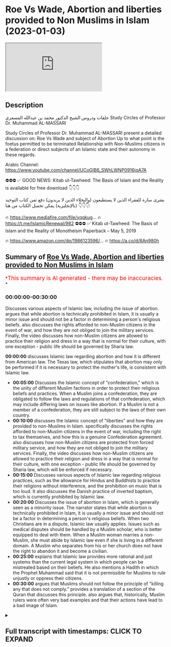# Roe Vs Wade, Abortion and liberties provided to Non Muslims in Islam (2023-01-03)

<iframe loading='lazy' allow='autoplay' src='https://www.youtube.com/embed/ExrE8ICNhSE'></iframe>

## Description

حلقات ودروس الشيخ الدكتور محمد بن عبدالله المسعري
Study Circles of Professor Dr. Muhammad AL-MASSARI

Study Circles of Professor Dr. Muhammad AL-MASSARI present a detailed discussion on:
Roe Vs Wade and subject of Abortion
Up to what point is the foetus permitted to be terminated
Relationship with Non-Muslims citizens in a federation or direct subjects of an Islamic state and their autonomy in these regards.

Arabic Channel:
<https://www.youtube.com/channel/UCoGIB6_SWhLWNP0916iqA7A>

⛔️⛔️⛔️
✅ GOOD NEWS: Kitab ut-Tawheed: The Basis of Islam and the Reality is available for free download  👇👇👇

بشرى سارة للفقراء الذين لا يستطيعون (والبخلاء الذين لا يريدون) دفع ثمن كتاب التوحيد (بالإنجليزية)
يمكن تحمبل الكتاب من هنا 👇👇👇:

🔥 <https://www.mediafire.com/file/yqqkug>...
🔥 <https://t.me/IslamicRenewal/982>
⛔️⛔️⛔️
✅ Kitab ut-Tawheed: The Basis of Islam and the Reality of Monotheism Paperback – May 5, 2019

🔥 <https://www.amazon.com/dp/1986123596/>...
🔥 <https://a.co/d/8An980h>

## Summary of [Roe Vs Wade, Abortion and liberties provided to Non Muslims in Islam](https://www.youtube.com/watch?v=ExrE8ICNhSE)

*<span style="color:red; font-size:125%">This summary is AI generated - there may be inaccuracies</span>. *

### <a onclick="modifyYTiframeseektime('0')">00:00:00-00:30:00</a>

Discusses various aspects of Islamic law, including the issue of abortion.  argues that while abortion is technically prohibited in Islam, it is usually a minor issue and should not be a factor in determining a person's religious beliefs.  also discusses the rights afforded to non-Muslim citizens in the event of war, and how they are not obliged to join the military services. Finally, the video discusses how non-Muslim citizens are allowed to practice their religion and dress in a way that is normal for their culture, with one exception - public life should be governed by Sharia law.

**<a onclick="modifyYTiframeseektime('0')">00:00:00</a>** discusses Islamic law regarding abortion and how it is different from American law. The Texas law, which stipulates that abortion may only be performed if it is necessary to protect the mother's life, is consistent with Islamic law.

* **<a onclick="modifyYTiframeseektime('300')">00:05:00</a>** Discusses the Islamic concept of "confederation," which is the unity of different Muslim factions in order to protect their religious beliefs and practices. When a Muslim joins a confederation, they are obligated to follow the laws and regulations of that confederation, which may include differing laws on issues like abortion. If a Muslim is not a member of a confederation, they are still subject to the laws of their own country.
* **<a onclick="modifyYTiframeseektime('600')">00:10:00</a>** discusses the Islamic concept of "liberties" and how they are provided to non-Muslims in Islam.  specifically discusses the rights afforded to non-Muslim citizens in the event of war, including the right to tax themselves, and how this is a genuine Confederation agreement.  also discusses how non-Muslim citizens are protected from forced military service, and how they are not obliged to join the military services. Finally, the video discusses how non-Muslim citizens are allowed to practice their religion and dress in a way that is normal for their culture, with one exception - public life should be governed by Sharia law, which will be enforced if necessary.
* **<a onclick="modifyYTiframeseektime('900')">00:15:00</a>** Discusses various aspects of Islamic law regarding religious practices, such as the allowance for Hindus and Buddhists to practice their religions without interference, and the prohibition on music that is too loud. It also discusses the Danish practice of inverted baptism, which is currently prohibited by Islamic law.
* **<a onclick="modifyYTiframeseektime('1200')">00:20:00</a>** Discusses the issue of abortion in Islam, which is generally seen as a minority issue. The narrator states that while abortion is technically prohibited in Islam, it is usually a minor issue and should not be a factor in determining a person's religious beliefs. When two Christians are in a dispute, Islamic law usually applies. Issues such as medical disputes should be handled by a Muslim scholar, who is better equipped to deal with them. When a Muslim woman marries a non-Muslim, she must abide by Islamic law even if she is living in a different domain. A Muslim who separates from his or her church does not have the right to abandon it and become a civilian.
* **<a onclick="modifyYTiframeseektime('1500')">00:25:00</a>** explains that Islamic law provides more rational and just systems than the current legal system in which people can be mistreated based on their beliefs. He also mentions a Hadith in which the Prophet Muhammad said that it is not permissible for Muslims to rule unjustly or oppress their citizens.
* **<a onclick="modifyYTiframeseektime('1800')">00:30:00</a>** argues that Muslims should not follow the principle of "killing any that does not comply."  provides a translation of a section of the Quran that discusses this principle.  also argues that, historically, Muslim rulers were often very bad examples and that their actions have lead to a bad image of Islam.

<details><summary><h2>Full transcript with timestamps: CLICK TO EXPAND</h2></summary>

<a onclick="modifyYTiframeseektime('0')">0:00:00</a> Music  
<a onclick="modifyYTiframeseektime('2')">0:00:02</a> foreign  
<a onclick="modifyYTiframeseektime('6')">0:00:06</a> Music  
<a onclick="modifyYTiframeseektime('24')">0:00:24</a> thing around abortion and in America  
<a onclick="modifyYTiframeseektime('27')">0:00:27</a> some states have kind of like where  
<a onclick="modifyYTiframeseektime('29')">0:00:29</a> where some states have bad abortion they  
<a onclick="modifyYTiframeseektime('31')">0:00:31</a> allow people to travel to other states  
<a onclick="modifyYTiframeseektime('33')">0:00:33</a> to get the abortion they've blocked that  
<a onclick="modifyYTiframeseektime('35')">0:00:35</a> now and then that's triggered some kind  
<a onclick="modifyYTiframeseektime('37')">0:00:37</a> of discussion so it's one person I can't  
<a onclick="modifyYTiframeseektime('39')">0:00:39</a> remember the name what some female  
<a onclick="modifyYTiframeseektime('40')">0:00:40</a> scholar was made a tweet about it and  
<a onclick="modifyYTiframeseektime('43')">0:00:43</a> then one of these jobs started  
<a onclick="modifyYTiframeseektime('44')">0:00:44</a> commenting you know like  
<a onclick="modifyYTiframeseektime('46')">0:00:46</a> it's basically yeah  
<a onclick="modifyYTiframeseektime('49')">0:00:49</a> well you know they have no guidance so  
<a onclick="modifyYTiframeseektime('52')">0:00:52</a> they they will go back and forth without  
<a onclick="modifyYTiframeseektime('54')">0:00:54</a> any any clear guidance but we have the  
<a onclick="modifyYTiframeseektime('56')">0:00:56</a> clear guidance is that obviously  
<a onclick="modifyYTiframeseektime('59')">0:00:59</a> about the flowing the spirit and 40 41  
<a onclick="modifyYTiframeseektime('63')">0:01:03</a> 42 regarding also values of 40 40 40 is  
<a onclick="modifyYTiframeseektime('66')">0:01:06</a> as faulty it's not correct Hadith but  
<a onclick="modifyYTiframeseektime('70')">0:01:10</a> through the tools is more selected the  
<a onclick="modifyYTiframeseektime('71')">0:01:11</a> narrator did not memorize properly so  
<a onclick="modifyYTiframeseektime('73')">0:01:13</a> it's 40 41 42 six weeks exactly like  
<a onclick="modifyYTiframeseektime('76')">0:01:16</a> what Texas has and this fits well with  
<a onclick="modifyYTiframeseektime('79')">0:01:19</a> the with the Texas analysis based on the  
<a onclick="modifyYTiframeseektime('83')">0:01:23</a> beginning of the heartbeat  
<a onclick="modifyYTiframeseektime('84')">0:01:24</a> and this example it is a protected life  
<a onclick="modifyYTiframeseektime('87')">0:01:27</a> and that cannot be aborted except in the  
<a onclick="modifyYTiframeseektime('89')">0:01:29</a> case of necessity  
<a onclick="modifyYTiframeseektime('91')">0:01:31</a> so that's it  
<a onclick="modifyYTiframeseektime('92')">0:01:32</a> so the Texas law seems to be very  
<a onclick="modifyYTiframeseektime('95')">0:01:35</a> consistent  
<a onclick="modifyYTiframeseektime('97')">0:01:37</a> and but the the guys there go by by  
<a onclick="modifyYTiframeseektime('100')">0:01:40</a> medical  
<a onclick="modifyYTiframeseektime('101')">0:01:41</a> issues philosophical issues which are  
<a onclick="modifyYTiframeseektime('104')">0:01:44</a> not Qatari we go alhamdulillah by the  
<a onclick="modifyYTiframeseektime('106')">0:01:46</a> Hadith which is  
<a onclick="modifyYTiframeseektime('108')">0:01:48</a> yeah that's it so somebody was to object  
<a onclick="modifyYTiframeseektime('111')">0:01:51</a> to for example in this law itself which  
<a onclick="modifyYTiframeseektime('114')">0:01:54</a> so if the Texas law stipulates six wings  
<a onclick="modifyYTiframeseektime('117')">0:01:57</a> yeah and then somebody says no it's just  
<a onclick="modifyYTiframeseektime('119')">0:01:59</a> blank it's a woman's choice at whatever  
<a onclick="modifyYTiframeseektime('121')">0:02:01</a> Point she decides to terminate that's  
<a onclick="modifyYTiframeseektime('122')">0:02:02</a> obviously if someone endorses other than  
<a onclick="modifyYTiframeseektime('124')">0:02:04</a> our Viewpoint then that's obviously very  
<a onclick="modifyYTiframeseektime('127')">0:02:07</a> very dangerous yeah so that's just it's  
<a onclick="modifyYTiframeseektime('130')">0:02:10</a> very clear that it's that's uh they are  
<a onclick="modifyYTiframeseektime('132')">0:02:12</a> not aware of what Hadith and about the  
<a onclick="modifyYTiframeseektime('134')">0:02:14</a> they should block the spirit that's not  
<a onclick="modifyYTiframeseektime('136')">0:02:16</a> by the conception the conception is just  
<a onclick="modifyYTiframeseektime('138')">0:02:18</a> as as it hasn't said is a part of them  
<a onclick="modifyYTiframeseektime('141')">0:02:21</a> and also the humble and most Scholars  
<a onclick="modifyYTiframeseektime('142')">0:02:22</a> it's about a woman's body it's like a  
<a onclick="modifyYTiframeseektime('145')">0:02:25</a> dumbbell she can't get rid of it until  
<a onclick="modifyYTiframeseektime('146')">0:02:26</a> 42. days that's six weeks  
<a onclick="modifyYTiframeseektime('150')">0:02:30</a> so that's correct after that it's a new  
<a onclick="modifyYTiframeseektime('152')">0:02:32</a> life there's there is no issue uh no  
<a onclick="modifyYTiframeseektime('157')">0:02:37</a> issue about that only to save the mother  
<a onclick="modifyYTiframeseektime('159')">0:02:39</a> it's permissible because in other life  
<a onclick="modifyYTiframeseektime('160')">0:02:40</a> is not say the primary one cannot you  
<a onclick="modifyYTiframeseektime('162')">0:02:42</a> cannot you cannot keep the branch and  
<a onclick="modifyYTiframeseektime('164')">0:02:44</a> cut the stem that's not possible so if  
<a onclick="modifyYTiframeseektime('167')">0:02:47</a> that woman's life is in nature that it  
<a onclick="modifyYTiframeseektime('168')">0:02:48</a> can be done and the other the usual  
<a onclick="modifyYTiframeseektime('171')">0:02:51</a> argument that the case of Raven so in  
<a onclick="modifyYTiframeseektime('172')">0:02:52</a> case where it was very clear in case of  
<a onclick="modifyYTiframeseektime('174')">0:02:54</a> any rail then uh within the sixth week  
<a onclick="modifyYTiframeseektime('177')">0:02:57</a> there's no excuse uh other cases  
<a onclick="modifyYTiframeseektime('181')">0:03:01</a> obviously there's no there's no excuse  
<a onclick="modifyYTiframeseektime('184')">0:03:04</a> whatsoever in other cases you would say  
<a onclick="modifyYTiframeseektime('186')">0:03:06</a> that Etc so so the usual arguments are  
<a onclick="modifyYTiframeseektime('189')">0:03:09</a> what are the case over there  
<a onclick="modifyYTiframeseektime('191')">0:03:11</a> the woman does not know the case of  
<a onclick="modifyYTiframeseektime('194')">0:03:14</a> there we have to have checked quickly  
<a onclick="modifyYTiframeseektime('195')">0:03:15</a> that's something that has happened or  
<a onclick="modifyYTiframeseektime('197')">0:03:17</a> didn't happen that's that's very clear  
<a onclick="modifyYTiframeseektime('200')">0:03:20</a> so that's most of the arguments are 40  
<a onclick="modifyYTiframeseektime('202')">0:03:22</a> is just going about our second but for  
<a onclick="modifyYTiframeseektime('205')">0:03:25</a> them it's a the problem for them is they  
<a onclick="modifyYTiframeseektime('207')">0:03:27</a> start fundamentally by by really by by  
<a onclick="modifyYTiframeseektime('210')">0:03:30</a> regarding extramarital relations are  
<a onclick="modifyYTiframeseektime('212')">0:03:32</a> permissible so that that they're stuck  
<a onclick="modifyYTiframeseektime('214')">0:03:34</a> already by stage one stage two will  
<a onclick="modifyYTiframeseektime('217')">0:03:37</a> never work out for them  
<a onclick="modifyYTiframeseektime('218')">0:03:38</a> that's the point  
<a onclick="modifyYTiframeseektime('221')">0:03:41</a> Ah that's all that's  
<a onclick="modifyYTiframeseektime('224')">0:03:44</a> ultimately it's always a discussion  
<a onclick="modifyYTiframeseektime('226')">0:03:46</a> between the conservatives and  
<a onclick="modifyYTiframeseektime('227')">0:03:47</a> secularists so they're not as a state  
<a onclick="modifyYTiframeseektime('229')">0:03:49</a> they don't they don't even play around  
<a onclick="modifyYTiframeseektime('230')">0:03:50</a> there it's almost had an up there or  
<a onclick="modifyYTiframeseektime('232')">0:03:52</a> their identity you're always getting  
<a onclick="modifyYTiframeseektime('233')">0:03:53</a> problem with secularism exactly exactly  
<a onclick="modifyYTiframeseektime('235')">0:03:55</a> that's it so and secular framework it's  
<a onclick="modifyYTiframeseektime('238')">0:03:58</a> it's but the texting obviously I think  
<a onclick="modifyYTiframeseektime('241')">0:04:01</a> they want also by some uh reasonable  
<a onclick="modifyYTiframeseektime('243')">0:04:03</a> medical evaluation and things like that  
<a onclick="modifyYTiframeseektime('246')">0:04:06</a> and they took the the heartbeat start in  
<a onclick="modifyYTiframeseektime('248')">0:04:08</a> the sixth after six weeks so then it is  
<a onclick="modifyYTiframeseektime('251')">0:04:11</a> a it is an entity and a person and so on  
<a onclick="modifyYTiframeseektime('254')">0:04:14</a> here's a question for you no you don't  
<a onclick="modifyYTiframeseektime('257')">0:04:17</a> know how Medina um was effectively a  
<a onclick="modifyYTiframeseektime('259')">0:04:19</a> confederation of States yeah in Islam  
<a onclick="modifyYTiframeseektime('262')">0:04:22</a> say we had a confederation agreement  
<a onclick="modifyYTiframeseektime('265')">0:04:25</a> with another state say America becomes  
<a onclick="modifyYTiframeseektime('267')">0:04:27</a> part of the Confederation and they  
<a onclick="modifyYTiframeseektime('269')">0:04:29</a> decided to say 20 weeks  
<a onclick="modifyYTiframeseektime('272')">0:04:32</a> tradition they have nothing to do with  
<a onclick="modifyYTiframeseektime('274')">0:04:34</a> Islamic law the memorial  
<a onclick="modifyYTiframeseektime('277')">0:04:37</a> the only thing there is that the  
<a onclick="modifyYTiframeseektime('279')">0:04:39</a> finances and the currency should be the  
<a onclick="modifyYTiframeseektime('281')">0:04:41</a> same because this is universal  
<a onclick="modifyYTiframeseektime('284')">0:04:44</a> should be permitted  
<a onclick="modifyYTiframeseektime('286')">0:04:46</a> so so it's an interest because I thought  
<a onclick="modifyYTiframeseektime('288')">0:04:48</a> you know in terms of like protection of  
<a onclick="modifyYTiframeseektime('289')">0:04:49</a> of what is considered to be a being  
<a onclick="modifyYTiframeseektime('291')">0:04:51</a> because you know obviously there's  
<a onclick="modifyYTiframeseektime('292')">0:04:52</a> certain things which have fallen under  
<a onclick="modifyYTiframeseektime('293')">0:04:53</a> the State's region states remix would  
<a onclick="modifyYTiframeseektime('295')">0:04:55</a> fall into you know as expression riba uh  
<a onclick="modifyYTiframeseektime('297')">0:04:57</a> joint economic Affairs in terms of you  
<a onclick="modifyYTiframeseektime('299')">0:04:59</a> know um as yeah if you need to do but  
<a onclick="modifyYTiframeseektime('302')">0:05:02</a> but all these issues related when Life  
<a onclick="modifyYTiframeseektime('304')">0:05:04</a> Starts and so on as you conducted  
<a onclick="modifyYTiframeseektime('306')">0:05:06</a> obviously to metaphysical issues and and  
<a onclick="modifyYTiframeseektime('308')">0:05:08</a> and and philosophical issues especially  
<a onclick="modifyYTiframeseektime('310')">0:05:10</a> for for babies in the womb and so on  
<a onclick="modifyYTiframeseektime('313')">0:05:13</a> that's that's not that we're not talking  
<a onclick="modifyYTiframeseektime('315')">0:05:15</a> about now murder of someone who has been  
<a onclick="modifyYTiframeseektime('317')">0:05:17</a> born and then obviously it's a murder  
<a onclick="modifyYTiframeseektime('318')">0:05:18</a> and then but also  
<a onclick="modifyYTiframeseektime('321')">0:05:21</a> a member of Confederation there if their  
<a onclick="modifyYTiframeseektime('324')">0:05:24</a> religion or their law does not allow  
<a onclick="modifyYTiframeseektime('326')">0:05:26</a> death penalty then they apply that in  
<a onclick="modifyYTiframeseektime('328')">0:05:28</a> their domain  
<a onclick="modifyYTiframeseektime('339')">0:05:39</a> uh usually was excluded because usually  
<a onclick="modifyYTiframeseektime('343')">0:05:43</a> relates to the currency and to Gold and  
<a onclick="modifyYTiframeseektime('345')">0:05:45</a> Silver and other entities and this would  
<a onclick="modifyYTiframeseektime('347')">0:05:47</a> cannot be restricted to the  
<a onclick="modifyYTiframeseektime('349')">0:05:49</a> Confederation even internationally with  
<a onclick="modifyYTiframeseektime('351')">0:05:51</a> other entities you are not allowed to  
<a onclick="modifyYTiframeseektime('353')">0:05:53</a> deal with user anyway  
<a onclick="modifyYTiframeseektime('354')">0:05:54</a> but because they are not under your  
<a onclick="modifyYTiframeseektime('356')">0:05:56</a> power we cannot educate anything or do  
<a onclick="modifyYTiframeseektime('358')">0:05:58</a> anything but if someone is a member of  
<a onclick="modifyYTiframeseektime('359')">0:05:59</a> Confederation he has to comply with that  
<a onclick="modifyYTiframeseektime('361')">0:06:01</a> also the other compliance that you  
<a onclick="modifyYTiframeseektime('363')">0:06:03</a> cannot have any other they cannot be a  
<a onclick="modifyYTiframeseektime('366')">0:06:06</a> member of NATO or alliance with a  
<a onclick="modifyYTiframeseektime('368')">0:06:08</a> non-islamic entity industry that's  
<a onclick="modifyYTiframeseektime('369')">0:06:09</a> excluded by by definition of  
<a onclick="modifyYTiframeseektime('371')">0:06:11</a> confederation so that's only what is  
<a onclick="modifyYTiframeseektime('373')">0:06:13</a> dictated by necessity or the definition  
<a onclick="modifyYTiframeseektime('375')">0:06:15</a> of Confederation otherwise the religion  
<a onclick="modifyYTiframeseektime('377')">0:06:17</a> there is that everything is completely  
<a onclick="modifyYTiframeseektime('379')">0:06:19</a> independent say there were no muslim  
<a onclick="modifyYTiframeseektime('381')">0:06:21</a> cities of the Islamic State as well with  
<a onclick="modifyYTiframeseektime('383')">0:06:23</a> the protection of their religion also  
<a onclick="modifyYTiframeseektime('385')">0:06:25</a> extend to this this area  
<a onclick="modifyYTiframeseektime('387')">0:06:27</a> uh it's me it's me it's me it has to be  
<a onclick="modifyYTiframeseektime('390')">0:06:30</a> analyzed if if it can be if there can be  
<a onclick="modifyYTiframeseektime('393')">0:06:33</a> if it can be individualized but if not  
<a onclick="modifyYTiframeseektime('394')">0:06:34</a> it realized that we extend to them as a  
<a onclick="modifyYTiframeseektime('397')">0:06:37</a> community if they have their own  
<a onclick="modifyYTiframeseektime('398')">0:06:38</a> separate community and and legislation  
<a onclick="modifyYTiframeseektime('400')">0:06:40</a> and things like that even if they are  
<a onclick="modifyYTiframeseektime('402')">0:06:42</a> scattered inside islamics that maybe  
<a onclick="modifyYTiframeseektime('403')">0:06:43</a> belong to our community  
<a onclick="modifyYTiframeseektime('404')">0:06:44</a> and so on obviously it can be  
<a onclick="modifyYTiframeseektime('406')">0:06:46</a> individualized so they can have their  
<a onclick="modifyYTiframeseektime('408')">0:06:48</a> own marital law and and  
<a onclick="modifyYTiframeseektime('411')">0:06:51</a> their dispute will be settled by  
<a onclick="modifyYTiframeseektime('413')">0:06:53</a> themselves for example or in time of  
<a onclick="modifyYTiframeseektime('416')">0:06:56</a> Adam one Muslim young man fornicated  
<a onclick="modifyYTiframeseektime('419')">0:06:59</a> with a Christian girl  
<a onclick="modifyYTiframeseektime('421')">0:07:01</a> so they were they were following things  
<a onclick="modifyYTiframeseektime('423')">0:07:03</a> right there so they usually I think that  
<a onclick="modifyYTiframeseektime('424')">0:07:04</a> I would ever thought about him to be  
<a onclick="modifyYTiframeseektime('426')">0:07:06</a> flow with 100 and send and said give  
<a onclick="modifyYTiframeseektime('429')">0:07:09</a> that they give the girl to her people to  
<a onclick="modifyYTiframeseektime('430')">0:07:10</a> do whatever they want with her it's not  
<a onclick="modifyYTiframeseektime('433')">0:07:13</a> a lot of Affairs  
<a onclick="modifyYTiframeseektime('435')">0:07:15</a> she's not she is not and I think this  
<a onclick="modifyYTiframeseektime('438')">0:07:18</a> decision is correct  
<a onclick="modifyYTiframeseektime('442')">0:07:22</a> because the the flogging is is only for  
<a onclick="modifyYTiframeseektime('445')">0:07:25</a> those who believe uh Zina is Haram and  
<a onclick="modifyYTiframeseektime('448')">0:07:28</a> for Muslims is because it's part of  
<a onclick="modifyYTiframeseektime('451')">0:07:31</a> their of the Islamic belief and  
<a onclick="modifyYTiframeseektime('453')">0:07:33</a> commitment it's connected to belief  
<a onclick="modifyYTiframeseektime('456')">0:07:36</a> I don't know it's interesting because  
<a onclick="modifyYTiframeseektime('457')">0:07:37</a> they're having this entire contention  
<a onclick="modifyYTiframeseektime('459')">0:07:39</a> because you've got one batch who are  
<a onclick="modifyYTiframeseektime('461')">0:07:41</a> secular and one battery on if anything  
<a onclick="modifyYTiframeseektime('462')">0:07:42</a> is long as a state would effectively  
<a onclick="modifyYTiframeseektime('465')">0:07:45</a> resolve this entire problem there  
<a onclick="modifyYTiframeseektime('467')">0:07:47</a> because if you if somebody adjudicates  
<a onclick="modifyYTiframeseektime('469')">0:07:49</a> that it's fine then the state will say  
<a onclick="modifyYTiframeseektime('471')">0:07:51</a> okay go for it yeah  
<a onclick="modifyYTiframeseektime('473')">0:07:53</a> they belong to another agent they cannot  
<a onclick="modifyYTiframeseektime('476')">0:07:56</a> be a Muslim because they don't have  
<a onclick="modifyYTiframeseektime('477')">0:07:57</a> they're not Muslim I mean so the state  
<a onclick="modifyYTiframeseektime('479')">0:07:59</a> is based on nationality if you are the  
<a onclick="modifyYTiframeseektime('481')">0:08:01</a> citizen of Texas finish then all things  
<a onclick="modifyYTiframeseektime('483')">0:08:03</a> can apply to you they will not exclude  
<a onclick="modifyYTiframeseektime('485')">0:08:05</a> you because you are a Muslim or a  
<a onclick="modifyYTiframeseektime('486')">0:08:06</a> Christian the system is different from  
<a onclick="modifyYTiframeseektime('488')">0:08:08</a> them it's different there is not a  
<a onclick="modifyYTiframeseektime('490')">0:08:10</a> communal system it's a it's a state  
<a onclick="modifyYTiframeseektime('492')">0:08:12</a> synthesis to express it in in a harsh  
<a onclick="modifyYTiframeseektime('496')">0:08:16</a> language the state is is God it's a  
<a onclick="modifyYTiframeseektime('499')">0:08:19</a> Divine being  
<a onclick="modifyYTiframeseektime('500')">0:08:20</a> the state is a Divinity has arrived from  
<a onclick="modifyYTiframeseektime('502')">0:08:22</a> an acting laws the Islamic is not like  
<a onclick="modifyYTiframeseektime('504')">0:08:24</a> that  
<a onclick="modifyYTiframeseektime('506')">0:08:26</a> says it's not credibility the state  
<a onclick="modifyYTiframeseektime('508')">0:08:28</a> adopts from the Revelation and the  
<a onclick="modifyYTiframeseektime('510')">0:08:30</a> Revelation says other people of the  
<a onclick="modifyYTiframeseektime('512')">0:08:32</a> religion there's no company anything  
<a onclick="modifyYTiframeseektime('513')">0:08:33</a> related to the religion  
<a onclick="modifyYTiframeseektime('515')">0:08:35</a> you can't interfere  
<a onclick="modifyYTiframeseektime('517')">0:08:37</a> but only a few things will accept exempt  
<a onclick="modifyYTiframeseektime('521')">0:08:41</a> by by by cliche injection like the  
<a onclick="modifyYTiframeseektime('523')">0:08:43</a> Treaty of najaran exclusion of usury but  
<a onclick="modifyYTiframeseektime('526')">0:08:46</a> that was not they were in the sacrify it  
<a onclick="modifyYTiframeseektime('528')">0:08:48</a> but when Nigerian joined later obviously  
<a onclick="modifyYTiframeseektime('531')">0:08:51</a> the Jews disappeared from Madina so  
<a onclick="modifyYTiframeseektime('532')">0:08:52</a> there was no Confederation but danger  
<a onclick="modifyYTiframeseektime('534')">0:08:54</a> and joined with a similar condition and  
<a onclick="modifyYTiframeseektime('536')">0:08:56</a> same stimulation like this with the  
<a onclick="modifyYTiframeseektime('538')">0:08:58</a> exception of the exclusion of usury  
<a onclick="modifyYTiframeseektime('541')">0:09:01</a> that's number one whole other things  
<a onclick="modifyYTiframeseektime('542')">0:09:02</a> like what does Confederation means there  
<a onclick="modifyYTiframeseektime('544')">0:09:04</a> are no alliance with the Enemy not not  
<a onclick="modifyYTiframeseektime('547')">0:09:07</a> going in a battle campaign with those  
<a onclick="modifyYTiframeseektime('549')">0:09:09</a> permission of the Central State of the  
<a onclick="modifyYTiframeseektime('552')">0:09:12</a> Prophet as a head of Center that's clear  
<a onclick="modifyYTiframeseektime('554')">0:09:14</a> that's the definition of Confederation  
<a onclick="modifyYTiframeseektime('555')">0:09:15</a> otherwise another congratulation that's  
<a onclick="modifyYTiframeseektime('557')">0:09:17</a> nothing  
<a onclick="modifyYTiframeseektime('559')">0:09:19</a> so so just the thing about najron an  
<a onclick="modifyYTiframeseektime('561')">0:09:21</a> exclusion of the river so they were  
<a onclick="modifyYTiframeseektime('563')">0:09:23</a> permitted to commit continue with River  
<a onclick="modifyYTiframeseektime('565')">0:09:25</a> within their own domain no no inside the  
<a onclick="modifyYTiframeseektime('567')">0:09:27</a> domain  
<a onclick="modifyYTiframeseektime('569')">0:09:29</a> Music  
<a onclick="modifyYTiframeseektime('614')">0:10:14</a> will fight for them in the case of War  
<a onclick="modifyYTiframeseektime('616')">0:10:16</a> that's the reason for these taxes  
<a onclick="modifyYTiframeseektime('619')">0:10:19</a> that's all and it was calculated foreign  
<a onclick="modifyYTiframeseektime('622')">0:10:22</a> for the whole nation as a total and not  
<a onclick="modifyYTiframeseektime('624')">0:10:24</a> for every single person  
<a onclick="modifyYTiframeseektime('626')">0:10:26</a> so it's genuine Confederation agreement  
<a onclick="modifyYTiframeseektime('629')">0:10:29</a> the same of the Jews but with this two  
<a onclick="modifyYTiframeseektime('632')">0:10:32</a> additional things that that the central  
<a onclick="modifyYTiframeseektime('634')">0:10:34</a> entity can live your money that was not  
<a onclick="modifyYTiframeseektime('636')">0:10:36</a> injunctioned yet in the third year of  
<a onclick="modifyYTiframeseektime('638')">0:10:38</a> Barbara and Medina and as a sahiba uh  
<a onclick="modifyYTiframeseektime('642')">0:10:42</a> and uh and the exclusion of usually  
<a onclick="modifyYTiframeseektime('646')">0:10:46</a> inside their domain as the thing said  
<a onclick="modifyYTiframeseektime('647')">0:10:47</a> there's crosses their religion  
<a onclick="modifyYTiframeseektime('649')">0:10:49</a> everything is protected  
<a onclick="modifyYTiframeseektime('652')">0:10:52</a> absolutely Liberties and that they are  
<a onclick="modifyYTiframeseektime('655')">0:10:55</a> also they are as clearly stated that  
<a onclick="modifyYTiframeseektime('657')">0:10:57</a> they cannot be forced to be militarized  
<a onclick="modifyYTiframeseektime('659')">0:10:59</a> they cannot be uh they cannot be ordered  
<a onclick="modifyYTiframeseektime('661')">0:11:01</a> to join their military they can't join  
<a onclick="modifyYTiframeseektime('663')">0:11:03</a> if they wish but they cannot be all that  
<a onclick="modifyYTiframeseektime('667')">0:11:07</a> because the Jersey are effectively  
<a onclick="modifyYTiframeseektime('668')">0:11:08</a> offsets that responsibility yeah  
<a onclick="modifyYTiframeseektime('672')">0:11:12</a> okay so they are not even obliged to  
<a onclick="modifyYTiframeseektime('674')">0:11:14</a> join the military services there's  
<a onclick="modifyYTiframeseektime('676')">0:11:16</a> normally there's a service for them  
<a onclick="modifyYTiframeseektime('677')">0:11:17</a> whatsoever they cannot be forced to that  
<a onclick="modifyYTiframeseektime('679')">0:11:19</a> if they want to join they will come and  
<a onclick="modifyYTiframeseektime('681')">0:11:21</a> also they are very acceptable conditions  
<a onclick="modifyYTiframeseektime('683')">0:11:23</a> and uh and the usual conditions apply  
<a onclick="modifyYTiframeseektime('687')">0:11:27</a> Etc that's something yes  
<a onclick="modifyYTiframeseektime('688')">0:11:28</a> so so that's this one  
<a onclick="modifyYTiframeseektime('690')">0:11:30</a> or anything else no issue there and  
<a onclick="modifyYTiframeseektime('693')">0:11:33</a> clearly the fact that that some some  
<a onclick="modifyYTiframeseektime('696')">0:11:36</a> people collected the collected even part  
<a onclick="modifyYTiframeseektime('698')">0:11:38</a> of the attacks of the ocean the that's  
<a onclick="modifyYTiframeseektime('701')">0:11:41</a> that's not  
<a onclick="modifyYTiframeseektime('704')">0:11:44</a> Energizer was a treaty similar to this  
<a onclick="modifyYTiframeseektime('706')">0:11:46</a> one we don't have details of the city  
<a onclick="modifyYTiframeseektime('708')">0:11:48</a> but clearly we can conclude from the  
<a onclick="modifyYTiframeseektime('709')">0:11:49</a> narration that at the time of honor and  
<a onclick="modifyYTiframeseektime('711')">0:11:51</a> also in the time of value I have  
<a onclick="modifyYTiframeseektime('713')">0:11:53</a> generation value I don't have the I had  
<a onclick="modifyYTiframeseektime('715')">0:11:55</a> I had once the national one but I  
<a onclick="modifyYTiframeseektime('717')">0:11:57</a> misplaced it but everybody I have I  
<a onclick="modifyYTiframeseektime('719')">0:11:59</a> can't publicize anymore with one who  
<a onclick="modifyYTiframeseektime('720')">0:12:00</a> wants this now uh that um uh someone  
<a onclick="modifyYTiframeseektime('725')">0:12:05</a> collected the the governor their their  
<a onclick="modifyYTiframeseektime('728')">0:12:08</a> own local government handed a portion of  
<a onclick="modifyYTiframeseektime('731')">0:12:11</a> the of the taxi levered on prostitutes  
<a onclick="modifyYTiframeseektime('734')">0:12:14</a> meaning they they have they have  
<a onclick="modifyYTiframeseektime('735')">0:12:15</a> brothers there the original products  
<a onclick="modifyYTiframeseektime('737')">0:12:17</a> with the taxation exactly like in  
<a onclick="modifyYTiframeseektime('739')">0:12:19</a> Holland or something like that now  
<a onclick="modifyYTiframeseektime('749')">0:12:29</a> or something like that  
<a onclick="modifyYTiframeseektime('751')">0:12:31</a> actually they were doing that and nobody  
<a onclick="modifyYTiframeseektime('753')">0:12:33</a> was objective it's part of the treaty  
<a onclick="modifyYTiframeseektime('756')">0:12:36</a> and the domain so that was not excluded  
<a onclick="modifyYTiframeseektime('758')">0:12:38</a> neither energy  
<a onclick="modifyYTiframeseektime('761')">0:12:41</a> if their religion and their system  
<a onclick="modifyYTiframeseektime('763')">0:12:43</a> allows that in their domain they can't  
<a onclick="modifyYTiframeseektime('765')">0:12:45</a> do it  
<a onclick="modifyYTiframeseektime('767')">0:12:47</a> they can have their own result if you  
<a onclick="modifyYTiframeseektime('769')">0:12:49</a> have Etc all usually how severe and  
<a onclick="modifyYTiframeseektime('772')">0:12:52</a> important user is  
<a onclick="modifyYTiframeseektime('774')">0:12:54</a> absolutely absolutely dominant almost  
<a onclick="modifyYTiframeseektime('778')">0:12:58</a> any other legislation related to the  
<a onclick="modifyYTiframeseektime('781')">0:13:01</a> public life in Islam almost  
<a onclick="modifyYTiframeseektime('784')">0:13:04</a> uh there's another one point to register  
<a onclick="modifyYTiframeseektime('786')">0:13:06</a> is that that complete nakedness is not  
<a onclick="modifyYTiframeseektime('790')">0:13:10</a> permitted in public life  
<a onclick="modifyYTiframeseektime('792')">0:13:12</a> that's based on the Aya and sort of and  
<a onclick="modifyYTiframeseektime('794')">0:13:14</a> the announcement that no no no no Arya  
<a onclick="modifyYTiframeseektime('799')">0:13:19</a> no naked person would be allowed to  
<a onclick="modifyYTiframeseektime('801')">0:13:21</a> circum believe the Kaaba when he said  
<a onclick="modifyYTiframeseektime('806')">0:13:26</a> although there was some political as  
<a onclick="modifyYTiframeseektime('808')">0:13:28</a> part of their team so this is excluded  
<a onclick="modifyYTiframeseektime('809')">0:13:29</a> from no kombucha religion okay okay but  
<a onclick="modifyYTiframeseektime('812')">0:13:32</a> in public life also complete if you are  
<a onclick="modifyYTiframeseektime('814')">0:13:34</a> a Muslim at the time obviously normal to  
<a onclick="modifyYTiframeseektime('817')">0:13:37</a> the government because it's in a public  
<a onclick="modifyYTiframeseektime('819')">0:13:39</a> life and you can and also the iron total  
<a onclick="modifyYTiframeseektime('821')">0:13:41</a> office at least to mankind  
<a onclick="modifyYTiframeseektime('824')">0:13:44</a> mankind will not listen except the  
<a onclick="modifyYTiframeseektime('826')">0:13:46</a> Believers was a Believer make it so  
<a onclick="modifyYTiframeseektime('828')">0:13:48</a> enforce it in public and that's exactly  
<a onclick="modifyYTiframeseektime('830')">0:13:50</a> what the prophet did because  
<a onclick="modifyYTiframeseektime('832')">0:13:52</a> no one would be allowed to circumvent  
<a onclick="modifyYTiframeseektime('835')">0:13:55</a> the Kaaba and naked communicate and the  
<a onclick="modifyYTiframeseektime('837')">0:13:57</a> details of that is  
<a onclick="modifyYTiframeseektime('839')">0:13:59</a> and so on so complete nakedness for men  
<a onclick="modifyYTiframeseektime('842')">0:14:02</a> and anything like like  
<a onclick="modifyYTiframeseektime('845')">0:14:05</a> uh almost naked like uh like a Brazilian  
<a onclick="modifyYTiframeseektime('848')">0:14:08</a> bikini for a woman is not allowed in  
<a onclick="modifyYTiframeseektime('851')">0:14:11</a> public life in open life in private you  
<a onclick="modifyYTiframeseektime('854')">0:14:14</a> can't go next to your house as much as  
<a onclick="modifyYTiframeseektime('855')">0:14:15</a> you're like nobody is discussing the  
<a onclick="modifyYTiframeseektime('857')">0:14:17</a> other day so you cannot so if someone  
<a onclick="modifyYTiframeseektime('859')">0:14:19</a> like for example some some some or some  
<a onclick="modifyYTiframeseektime('862')">0:14:22</a> Monk monk School monk or some Indian I  
<a onclick="modifyYTiframeseektime('867')">0:14:27</a> think religions or the genes  
<a onclick="modifyYTiframeseektime('869')">0:14:29</a> they're amongst  
<a onclick="modifyYTiframeseektime('871')">0:14:31</a> the street that should be prevented  
<a onclick="modifyYTiframeseektime('874')">0:14:34</a> there would be they will be forced to  
<a onclick="modifyYTiframeseektime('876')">0:14:36</a> pay a fine and will be opposed to wear  
<a onclick="modifyYTiframeseektime('879')">0:14:39</a> at least something like like a small  
<a onclick="modifyYTiframeseektime('881')">0:14:41</a> knicker for men for women a little bit  
<a onclick="modifyYTiframeseektime('883')">0:14:43</a> more something like a short  
<a onclick="modifyYTiframeseektime('886')">0:14:46</a> but otherwise that's all  
<a onclick="modifyYTiframeseektime('888')">0:14:48</a> in public life an exclusion of  
<a onclick="modifyYTiframeseektime('891')">0:14:51</a> non-compatient religion  
<a onclick="modifyYTiframeseektime('893')">0:14:53</a> that's that's the one exception  
<a onclick="modifyYTiframeseektime('896')">0:14:56</a> and the other exception is usually even  
<a onclick="modifyYTiframeseektime('898')">0:14:58</a> if your religion pyramids usually that's  
<a onclick="modifyYTiframeseektime('900')">0:15:00</a> that's part that's related to the public  
<a onclick="modifyYTiframeseektime('902')">0:15:02</a> order and the public finances so it has  
<a onclick="modifyYTiframeseektime('905')">0:15:05</a> to be excluded by the Nigerian uh  
<a onclick="modifyYTiframeseektime('909')">0:15:09</a> uh treaty  
<a onclick="modifyYTiframeseektime('912')">0:15:12</a> that's as far as I remember these are  
<a onclick="modifyYTiframeseektime('913')">0:15:13</a> only two things include anything else  
<a onclick="modifyYTiframeseektime('915')">0:15:15</a> not  
<a onclick="modifyYTiframeseektime('917')">0:15:17</a> not we cannot probably cannot private  
<a onclick="modifyYTiframeseektime('919')">0:15:19</a> for sessions they can take their idols  
<a onclick="modifyYTiframeseektime('921')">0:15:21</a> and go around go to the jungles and do  
<a onclick="modifyYTiframeseektime('924')">0:15:24</a> garnish immersion perfectly fine no  
<a onclick="modifyYTiframeseektime('927')">0:15:27</a> problem they can do let them do it  
<a onclick="modifyYTiframeseektime('929')">0:15:29</a> nobody should interfere with that  
<a onclick="modifyYTiframeseektime('932')">0:15:32</a> unless some issues with public order  
<a onclick="modifyYTiframeseektime('934')">0:15:34</a> like for example if they have if they  
<a onclick="modifyYTiframeseektime('936')">0:15:36</a> have like a procession or something then  
<a onclick="modifyYTiframeseektime('938')">0:15:38</a> they have to arrange you the police so  
<a onclick="modifyYTiframeseektime('940')">0:15:40</a> that there will be no traffic problems  
<a onclick="modifyYTiframeseektime('942')">0:15:42</a> at all like a demonstration you have to  
<a onclick="modifyYTiframeseektime('944')">0:15:44</a> register by the police so yeah so that  
<a onclick="modifyYTiframeseektime('946')">0:15:46</a> there will be no issues in the traffic  
<a onclick="modifyYTiframeseektime('947')">0:15:47</a> no blocking of streets related to the  
<a onclick="modifyYTiframeseektime('950')">0:15:50</a> public traffic order exactly like uh if  
<a onclick="modifyYTiframeseektime('954')">0:15:54</a> someone drive drunk you punish him if he  
<a onclick="modifyYTiframeseektime('957')">0:15:57</a> is not a Muslim punish him according to  
<a onclick="modifyYTiframeseektime('958')">0:15:58</a> public order because uh driving while  
<a onclick="modifyYTiframeseektime('961')">0:16:01</a> driving is in danger and other so it's  
<a onclick="modifyYTiframeseektime('962')">0:16:02</a> related to the public security and  
<a onclick="modifyYTiframeseektime('964')">0:16:04</a> public order it's not related  
<a onclick="modifyYTiframeseektime('967')">0:16:07</a> so the penalty would be the penalty we  
<a onclick="modifyYTiframeseektime('969')">0:16:09</a> live within everyone whatever is  
<a onclick="modifyYTiframeseektime('971')">0:16:11</a> religion is if he advice including  
<a onclick="modifyYTiframeseektime('973')">0:16:13</a> having points or removing the or  
<a onclick="modifyYTiframeseektime('976')">0:16:16</a> or canceling the arriving guys or  
<a onclick="modifyYTiframeseektime('979')">0:16:19</a> whatever the the system of the of  
<a onclick="modifyYTiframeseektime('982')">0:16:22</a> driving license dictate  
<a onclick="modifyYTiframeseektime('1003')">0:16:43</a> drums and so on music is fine  
<a onclick="modifyYTiframeseektime('1006')">0:16:46</a> except that the public order May dictate  
<a onclick="modifyYTiframeseektime('1009')">0:16:49</a> that you have to register or inform the  
<a onclick="modifyYTiframeseektime('1010')">0:16:50</a> police so that the road is cleared and  
<a onclick="modifyYTiframeseektime('1012')">0:16:52</a> no no undermining of traffic traffic is  
<a onclick="modifyYTiframeseektime('1015')">0:16:55</a> is done and if they go with music and so  
<a onclick="modifyYTiframeseektime('1019')">0:16:59</a> on the public automatically that the  
<a onclick="modifyYTiframeseektime('1021')">0:17:01</a> sounds sounds  
<a onclick="modifyYTiframeseektime('1023')">0:17:03</a> so it doesn't become painful or  
<a onclick="modifyYTiframeseektime('1025')">0:17:05</a> dangerous for people nearby but this is  
<a onclick="modifyYTiframeseektime('1028')">0:17:08</a> really happening obviously usually the  
<a onclick="modifyYTiframeseektime('1030')">0:17:10</a> sound level is a tolerable usually no  
<a onclick="modifyYTiframeseektime('1033')">0:17:13</a> more than straight noise usually but  
<a onclick="modifyYTiframeseektime('1035')">0:17:15</a> sometimes sometimes they go with huge  
<a onclick="modifyYTiframeseektime('1037')">0:17:17</a> horns and so on that can be prohibited  
<a onclick="modifyYTiframeseektime('1039')">0:17:19</a> because again Public public nuisance and  
<a onclick="modifyYTiframeseektime('1042')">0:17:22</a> public order not because it's an energy  
<a onclick="modifyYTiframeseektime('1044')">0:17:24</a> system they can't hone as many blast as  
<a onclick="modifyYTiframeseektime('1047')">0:17:27</a> many owns as they like as long as it's  
<a onclick="modifyYTiframeseektime('1048')">0:17:28</a> not huge  
<a onclick="modifyYTiframeseektime('1050')">0:17:30</a> slow sufficiently low so it doesn't  
<a onclick="modifyYTiframeseektime('1052')">0:17:32</a> become really Disturbed as a painful  
<a onclick="modifyYTiframeseektime('1054')">0:17:34</a> disturbance  
<a onclick="modifyYTiframeseektime('1055')">0:17:35</a> yeah clear  
<a onclick="modifyYTiframeseektime('1060')">0:17:40</a> yes very clear yeah the limits of clear  
<a onclick="modifyYTiframeseektime('1063')">0:17:43</a> the Quran doesn't have anything to some  
<a onclick="modifyYTiframeseektime('1065')">0:17:45</a> people desire when people start  
<a onclick="modifyYTiframeseektime('1067')">0:17:47</a> speculating that messenger did not leave  
<a onclick="modifyYTiframeseektime('1069')">0:17:49</a> this world until he has clarified all  
<a onclick="modifyYTiframeseektime('1071')">0:17:51</a> these things if you don't know it then  
<a onclick="modifyYTiframeseektime('1073')">0:17:53</a> ask another result I take that to  
<a onclick="modifyYTiframeseektime('1075')">0:17:55</a> selfies and so on if you don't know it  
<a onclick="modifyYTiframeseektime('1077')">0:17:57</a> just shut your mouth that's it  
<a onclick="modifyYTiframeseektime('1083')">0:18:03</a> but permitted by the Islamic law  
<a onclick="modifyYTiframeseektime('1086')">0:18:06</a> so it is not a is that they go with the  
<a onclick="modifyYTiframeseektime('1089')">0:18:09</a> idol around and go do a garnish  
<a onclick="modifyYTiframeseektime('1091')">0:18:11</a> immersion for example under Islamic rule  
<a onclick="modifyYTiframeseektime('1092')">0:18:12</a> in India in the time it was Islamic Road  
<a onclick="modifyYTiframeseektime('1095')">0:18:15</a> even phenomenal one is perfectly  
<a onclick="modifyYTiframeseektime('1097')">0:18:17</a> permissible it's permitted by the  
<a onclick="modifyYTiframeseektime('1098')">0:18:18</a> Islamic laws  
<a onclick="modifyYTiframeseektime('1101')">0:18:21</a> huh was that was that tell me the Danish  
<a onclick="modifyYTiframeseektime('1104')">0:18:24</a> inversion  
<a onclick="modifyYTiframeseektime('1106')">0:18:26</a> no ganish immersion they take garnish  
<a onclick="modifyYTiframeseektime('1109')">0:18:29</a> and go to the river and they message him  
<a onclick="modifyYTiframeseektime('1111')">0:18:31</a> in the world so you know these are oh  
<a onclick="modifyYTiframeseektime('1113')">0:18:33</a> yeah that's one of those that's another  
<a onclick="modifyYTiframeseektime('1114')">0:18:34</a> position once a year but they go in  
<a onclick="modifyYTiframeseektime('1116')">0:18:36</a> position the streets at random times  
<a onclick="modifyYTiframeseektime('1118')">0:18:38</a> nobody knows all of this can be said  
<a onclick="modifyYTiframeseektime('1120')">0:18:40</a> okay people if you want then register  
<a onclick="modifyYTiframeseektime('1122')">0:18:42</a> before that so the street is well  
<a onclick="modifyYTiframeseektime('1124')">0:18:44</a> organized and the police there to to  
<a onclick="modifyYTiframeseektime('1126')">0:18:46</a> make sure that that procession doesn't  
<a onclick="modifyYTiframeseektime('1128')">0:18:48</a> interfere traffic and traffic does not  
<a onclick="modifyYTiframeseektime('1129')">0:18:49</a> interfere procession the same way like  
<a onclick="modifyYTiframeseektime('1131')">0:18:51</a> any demonstration is you have to  
<a onclick="modifyYTiframeseektime('1133')">0:18:53</a> register for just for issues with public  
<a onclick="modifyYTiframeseektime('1135')">0:18:55</a> order  
<a onclick="modifyYTiframeseektime('1137')">0:18:57</a> or if you are going to do a standoff in  
<a onclick="modifyYTiframeseektime('1139')">0:18:59</a> front of an embassy you'll inform them  
<a onclick="modifyYTiframeseektime('1140')">0:19:00</a> before so they can put barriers and so  
<a onclick="modifyYTiframeseektime('1142')">0:19:02</a> on so nobody nobody crosses the  
<a onclick="modifyYTiframeseektime('1144')">0:19:04</a> Diplomatic uh limits and things like  
<a onclick="modifyYTiframeseektime('1146')">0:19:06</a> that and standard things nothing new  
<a onclick="modifyYTiframeseektime('1152')">0:19:12</a> yeah  
<a onclick="modifyYTiframeseektime('1153')">0:19:13</a> but it was explicitly mentioned by by  
<a onclick="modifyYTiframeseektime('1157')">0:19:17</a> the in certain areas of Syria when they  
<a onclick="modifyYTiframeseektime('1159')">0:19:19</a> conquered one of the parts of the  
<a onclick="modifyYTiframeseektime('1161')">0:19:21</a> agreement was when they decided not to  
<a onclick="modifyYTiframeseektime('1164')">0:19:24</a> fight and open the SS it is already just  
<a onclick="modifyYTiframeseektime('1166')">0:19:26</a> one of them that they can't carry the  
<a onclick="modifyYTiframeseektime('1169')">0:19:29</a> the icons of Mariam and so on and do  
<a onclick="modifyYTiframeseektime('1172')">0:19:32</a> procession in the states once or twice a  
<a onclick="modifyYTiframeseektime('1174')">0:19:34</a> year before they have certain days and  
<a onclick="modifyYTiframeseektime('1176')">0:19:36</a> that's part of the treaty there's  
<a onclick="modifyYTiframeseektime('1177')">0:19:37</a> anything that's actually a different I  
<a onclick="modifyYTiframeseektime('1179')">0:19:39</a> have these documents all uh together  
<a onclick="modifyYTiframeseektime('1183')">0:19:43</a> when that is publicized it would be  
<a onclick="modifyYTiframeseektime('1185')">0:19:45</a> clear but it was it's there  
<a onclick="modifyYTiframeseektime('1187')">0:19:47</a> there's some so-called salafi and others  
<a onclick="modifyYTiframeseektime('1189')">0:19:49</a> or some school Jihadi did not read that  
<a onclick="modifyYTiframeseektime('1191')">0:19:51</a> that's it the guilty ones  
<a onclick="modifyYTiframeseektime('1195')">0:19:55</a> they did it the correct way but you did  
<a onclick="modifyYTiframeseektime('1198')">0:19:58</a> not bother reading correctly and  
<a onclick="modifyYTiframeseektime('1199')">0:19:59</a> studying history correctly  
<a onclick="modifyYTiframeseektime('1204')">0:20:04</a> yeah it must be prevented from that or  
<a onclick="modifyYTiframeseektime('1206')">0:20:06</a> this is all that's all uh sign of this  
<a onclick="modifyYTiframeseektime('1210')">0:20:10</a> that they are as you are  
<a onclick="modifyYTiframeseektime('1213')">0:20:13</a> assists they are mentally statistics  
<a onclick="modifyYTiframeseektime('1215')">0:20:15</a> that's it that's all that it proves that  
<a onclick="modifyYTiframeseektime('1218')">0:20:18</a> proves nothing the male claims  
<a onclick="modifyYTiframeseektime('1220')">0:20:20</a> so so that's that's uh that's the one of  
<a onclick="modifyYTiframeseektime('1223')">0:20:23</a> the show of configuration but going back  
<a onclick="modifyYTiframeseektime('1225')">0:20:25</a> to this issue in Islamic domain for  
<a onclick="modifyYTiframeseektime('1227')">0:20:27</a> Muslims the injunction about blowing  
<a onclick="modifyYTiframeseektime('1229')">0:20:29</a> their Spirits also I think other other  
<a onclick="modifyYTiframeseektime('1232')">0:20:32</a> Muslims you will find a very reasonable  
<a onclick="modifyYTiframeseektime('1234')">0:20:34</a> and adopted but  
<a onclick="modifyYTiframeseektime('1235')">0:20:35</a> if I looked otherwise under the land yes  
<a onclick="modifyYTiframeseektime('1240')">0:20:40</a> according to believe that life starts  
<a onclick="modifyYTiframeseektime('1242')">0:20:42</a> with with uh or with uh with the mere  
<a onclick="modifyYTiframeseektime('1246')">0:20:46</a> conception like if that's what the law  
<a onclick="modifyYTiframeseektime('1248')">0:20:48</a> dictate obviously they were prohibit for  
<a onclick="modifyYTiframeseektime('1251')">0:20:51</a> abortion uh uh in their domain and maybe  
<a onclick="modifyYTiframeseektime('1255')">0:20:55</a> there is some said punishment for a  
<a onclick="modifyYTiframeseektime('1256')">0:20:56</a> woman I think  
<a onclick="modifyYTiframeseektime('1257')">0:20:57</a> that's that's nothing can be done about  
<a onclick="modifyYTiframeseektime('1259')">0:20:59</a> that  
<a onclick="modifyYTiframeseektime('1261')">0:21:01</a> the same way that the people of Madan  
<a onclick="modifyYTiframeseektime('1263')">0:21:03</a> had had obviously brothers that they  
<a onclick="modifyYTiframeseektime('1265')">0:21:05</a> were living the the governor was living  
<a onclick="modifyYTiframeseektime('1267')">0:21:07</a> living taxes on these Pursuits that's  
<a onclick="modifyYTiframeseektime('1271')">0:21:11</a> the best system  
<a onclick="modifyYTiframeseektime('1277')">0:21:17</a> good  
<a onclick="modifyYTiframeseektime('1278')">0:21:18</a> because the conversation system is a  
<a onclick="modifyYTiframeseektime('1281')">0:21:21</a> communal system it's called by Community  
<a onclick="modifyYTiframeseektime('1282')">0:21:22</a> for single person scattered there's  
<a onclick="modifyYTiframeseektime('1284')">0:21:24</a> another issue  
<a onclick="modifyYTiframeseektime('1285')">0:21:25</a> has to be studied more thoroughly but  
<a onclick="modifyYTiframeseektime('1287')">0:21:27</a> this is usually a minority issue and I  
<a onclick="modifyYTiframeseektime('1290')">0:21:30</a> never cause any problem even if it's  
<a onclick="modifyYTiframeseektime('1291')">0:21:31</a> money didn't have any problem  
<a onclick="modifyYTiframeseektime('1293')">0:21:33</a> but if there's a interaction between  
<a onclick="modifyYTiframeseektime('1295')">0:21:35</a> Muslim and non-muslim the Islamic law is  
<a onclick="modifyYTiframeseektime('1298')">0:21:38</a> the the one who govern both that  
<a onclick="modifyYTiframeseektime('1300')">0:21:40</a> automatically  
<a onclick="modifyYTiframeseektime('1302')">0:21:42</a> and they know that already interaction  
<a onclick="modifyYTiframeseektime('1304')">0:21:44</a> the business transaction Etc and so on  
<a onclick="modifyYTiframeseektime('1307')">0:21:47</a> like for example the transaction within  
<a onclick="modifyYTiframeseektime('1309')">0:21:49</a> a company in the outside Netherland and  
<a onclick="modifyYTiframeseektime('1311')">0:21:51</a> one in Nigerian excluding usually other  
<a onclick="modifyYTiframeseektime('1313')">0:21:53</a> things and there's a dispute because  
<a onclick="modifyYTiframeseektime('1315')">0:21:55</a> this company is regarded as Islamic  
<a onclick="modifyYTiframeseektime('1317')">0:21:57</a> company in the Islamic community is  
<a onclick="modifyYTiframeseektime('1319')">0:21:59</a> registered in the main domain and the  
<a onclick="modifyYTiframeseektime('1320')">0:22:00</a> one in Netherland they cannot in that  
<a onclick="modifyYTiframeseektime('1322')">0:22:02</a> case  
<a onclick="modifyYTiframeseektime('1323')">0:22:03</a> by by default the the agreement and they  
<a onclick="modifyYTiframeseektime('1326')">0:22:06</a> cannot be agreed that that they were  
<a onclick="modifyYTiframeseektime('1328')">0:22:08</a> referred to a michelani court that's  
<a onclick="modifyYTiframeseektime('1330')">0:22:10</a> excluded because I one party is a Muslim  
<a onclick="modifyYTiframeseektime('1332')">0:22:12</a> they must refer to Islamic and the other  
<a onclick="modifyYTiframeseektime('1335')">0:22:15</a> one otherwise no agreement should be  
<a onclick="modifyYTiframeseektime('1337')">0:22:17</a> concluded but these are very clear  
<a onclick="modifyYTiframeseektime('1339')">0:22:19</a> things  
<a onclick="modifyYTiframeseektime('1341')">0:22:21</a> there's no issue whatsoever there  
<a onclick="modifyYTiframeseektime('1343')">0:22:23</a> it's easy to our age the same with  
<a onclick="modifyYTiframeseektime('1345')">0:22:25</a> single persons the transaction  
<a onclick="modifyYTiframeseektime('1348')">0:22:28</a> in case of marriage obviously  
<a onclick="modifyYTiframeseektime('1350')">0:22:30</a> Muslim woman will not be able to marry  
<a onclick="modifyYTiframeseektime('1353')">0:22:33</a> Cafe vice versa except the exclusion for  
<a onclick="modifyYTiframeseektime('1355')">0:22:35</a> the chest was just men  
<a onclick="modifyYTiframeseektime('1362')">0:22:42</a> and in that case  
<a onclick="modifyYTiframeseektime('1364')">0:22:44</a> that Islamic law applies  
<a onclick="modifyYTiframeseektime('1368')">0:22:48</a> whatever two Christians are the  
<a onclick="modifyYTiframeseektime('1371')">0:22:51</a> having a dispute marital dispute and  
<a onclick="modifyYTiframeseektime('1373')">0:22:53</a> they said that according to the church  
<a onclick="modifyYTiframeseektime('1375')">0:22:55</a> unless one of them prefer to refer to  
<a onclick="modifyYTiframeseektime('1378')">0:22:58</a> Islamic law  
<a onclick="modifyYTiframeseektime('1379')">0:22:59</a> but this has to be conclude object or an  
<a onclick="modifyYTiframeseektime('1381')">0:23:01</a> original contract if they do this for  
<a onclick="modifyYTiframeseektime('1383')">0:23:03</a> example then I have a chance  
<a onclick="modifyYTiframeseektime('1385')">0:23:05</a> and they're just you know only the  
<a onclick="modifyYTiframeseektime('1386')">0:23:06</a> shares of the registration in the  
<a onclick="modifyYTiframeseektime('1388')">0:23:08</a> Islamic States is just only for for  
<a onclick="modifyYTiframeseektime('1389')">0:23:09</a> administrative purposes then the kind of  
<a onclick="modifyYTiframeseektime('1392')">0:23:12</a> the kind of the husband or the wife kind  
<a onclick="modifyYTiframeseektime('1393')">0:23:13</a> of place that comes oh listen oh I refer  
<a onclick="modifyYTiframeseektime('1395')">0:23:15</a> to Islam Club doesn't work this way you  
<a onclick="modifyYTiframeseektime('1397')">0:23:17</a> don't play games  
<a onclick="modifyYTiframeseektime('1398')">0:23:18</a> you stick towards the consistent system  
<a onclick="modifyYTiframeseektime('1406')">0:23:26</a> and Jordan was that was the case and  
<a onclick="modifyYTiframeseektime('1408')">0:23:28</a> sometimes  
<a onclick="modifyYTiframeseektime('1410')">0:23:30</a> some men who wanted to to marry another  
<a onclick="modifyYTiframeseektime('1413')">0:23:33</a> wife or divorce understands like that  
<a onclick="modifyYTiframeseektime('1416')">0:23:36</a> they Embrace Islam because I said that's  
<a onclick="modifyYTiframeseektime('1419')">0:23:39</a> what's clear and they say no no we  
<a onclick="modifyYTiframeseektime('1422')">0:23:42</a> applied some club now and so some people  
<a onclick="modifyYTiframeseektime('1424')">0:23:44</a> may people may do that and then I think  
<a onclick="modifyYTiframeseektime('1428')">0:23:48</a> cannot be cannot be cannot be a matter  
<a onclick="modifyYTiframeseektime('1432')">0:23:52</a> of consideration in Dunya all this  
<a onclick="modifyYTiframeseektime('1434')">0:23:54</a> consideration he declared himself to be  
<a onclick="modifyYTiframeseektime('1435')">0:23:55</a> publicly a Muslim it would be obliged to  
<a onclick="modifyYTiframeseektime('1438')">0:23:58</a> you for Islamic laws you know and  
<a onclick="modifyYTiframeseektime('1439')">0:23:59</a> understand this dispute will be certain  
<a onclick="modifyYTiframeseektime('1441')">0:24:01</a> course  
<a onclick="modifyYTiframeseektime('1454')">0:24:14</a> issues there are details which have to  
<a onclick="modifyYTiframeseektime('1456')">0:24:16</a> be worked out more more thoroughly and  
<a onclick="modifyYTiframeseektime('1459')">0:24:19</a> uh by Scholars and so on like issues of  
<a onclick="modifyYTiframeseektime('1462')">0:24:22</a> medical dispute but it cannot happen  
<a onclick="modifyYTiframeseektime('1464')">0:24:24</a> inside that's kind of because if you are  
<a onclick="modifyYTiframeseektime('1466')">0:24:26</a> both our Christian and have managing the  
<a onclick="modifyYTiframeseektime('1468')">0:24:28</a> shares and only the registration at the  
<a onclick="modifyYTiframeseektime('1471')">0:24:31</a> state is only really I mean unusual if  
<a onclick="modifyYTiframeseektime('1474')">0:24:34</a> you are in another domain that's the  
<a onclick="modifyYTiframeseektime('1475')">0:24:35</a> registration managed by the domain  
<a onclick="modifyYTiframeseektime('1477')">0:24:37</a> anyway but if you are in the island and  
<a onclick="modifyYTiframeseektime('1479')">0:24:39</a> there's an obligation to do a  
<a onclick="modifyYTiframeseektime('1481')">0:24:41</a> legislation just for recording purposes  
<a onclick="modifyYTiframeseektime('1483')">0:24:43</a> that does not does not make the marriage  
<a onclick="modifyYTiframeseektime('1485')">0:24:45</a> and Islam  
<a onclick="modifyYTiframeseektime('1487')">0:24:47</a> give anyone of the path is the right to  
<a onclick="modifyYTiframeseektime('1490')">0:24:50</a> jump out of the church  
<a onclick="modifyYTiframeseektime('1491')">0:24:51</a> because they've made that in the church  
<a onclick="modifyYTiframeseektime('1496')">0:24:56</a> and they have to stick to the system  
<a onclick="modifyYTiframeseektime('1498')">0:24:58</a> from the beginning or making a civilian  
<a onclick="modifyYTiframeseektime('1500')">0:25:00</a> guy somehow outside the church and have  
<a onclick="modifyYTiframeseektime('1503')">0:25:03</a> a laid out contract and then the scores  
<a onclick="modifyYTiframeseektime('1507')">0:25:07</a> will be look at it as a contract from  
<a onclick="modifyYTiframeseektime('1509')">0:25:09</a> sign Point View and then from the  
<a onclick="modifyYTiframeseektime('1511')">0:25:11</a> Christian view it's not a contract and  
<a onclick="modifyYTiframeseektime('1514')">0:25:14</a> the sacrament is something different  
<a onclick="modifyYTiframeseektime('1518')">0:25:18</a> and the distribution should be seen as a  
<a onclick="modifyYTiframeseektime('1519')">0:25:19</a> second from that point of view and just  
<a onclick="modifyYTiframeseektime('1521')">0:25:21</a> a mere quotation in the local office  
<a onclick="modifyYTiframeseektime('1525')">0:25:25</a> just for the accreditation purpose it  
<a onclick="modifyYTiframeseektime('1526')">0:25:26</a> does not give the husband or the right  
<a onclick="modifyYTiframeseektime('1528')">0:25:28</a> for us so no no I want Islamic law  
<a onclick="modifyYTiframeseektime('1529')">0:25:29</a> because it's pleasing now this is more  
<a onclick="modifyYTiframeseektime('1532')">0:25:32</a> rational for me no it doesn't work we  
<a onclick="modifyYTiframeseektime('1534')">0:25:34</a> don't play a game children at all you  
<a onclick="modifyYTiframeseektime('1535')">0:25:35</a> stick for such a loss and them in a  
<a onclick="modifyYTiframeseektime('1537')">0:25:37</a> reasonable way  
<a onclick="modifyYTiframeseektime('1539')">0:25:39</a> unless extreme how to work problem  
<a onclick="modifyYTiframeseektime('1540')">0:25:40</a> happens  
<a onclick="modifyYTiframeseektime('1546')">0:25:46</a> yeah there was an if you discuss the  
<a onclick="modifyYTiframeseektime('1549')">0:25:49</a> time pass I think in India when it was  
<a onclick="modifyYTiframeseektime('1551')">0:25:51</a> almost obligatory for Indian wife if the  
<a onclick="modifyYTiframeseektime('1553')">0:25:53</a> husband dies to jump on the fire and get  
<a onclick="modifyYTiframeseektime('1555')">0:25:55</a> banned with him  
<a onclick="modifyYTiframeseektime('1557')">0:25:57</a> if she does that voluntarily as far as I  
<a onclick="modifyYTiframeseektime('1559')">0:25:59</a> remember the people there are Muslim  
<a onclick="modifyYTiframeseektime('1560')">0:26:00</a> never interfered in that but if she  
<a onclick="modifyYTiframeseektime('1562')">0:26:02</a> decide not to do a runaway and the  
<a onclick="modifyYTiframeseektime('1565')">0:26:05</a> people want to foresee that the subject  
<a onclick="modifyYTiframeseektime('1566')">0:26:06</a> of their protection  
<a onclick="modifyYTiframeseektime('1567')">0:26:07</a> because she cannot be forced to give up  
<a onclick="modifyYTiframeseektime('1569')">0:26:09</a> her life  
<a onclick="modifyYTiframeseektime('1570')">0:26:10</a> this meaning she forsaken that believer  
<a onclick="modifyYTiframeseektime('1572')">0:26:12</a> that community and left the community  
<a onclick="modifyYTiframeseektime('1575')">0:26:15</a> and finally decided by the Muslims in  
<a onclick="modifyYTiframeseektime('1577')">0:26:17</a> that case Muslim with the protection  
<a onclick="modifyYTiframeseektime('1578')">0:26:18</a> they will not allow them to take care  
<a onclick="modifyYTiframeseektime('1580')">0:26:20</a> for the pile but if she goes voluntary  
<a onclick="modifyYTiframeseektime('1582')">0:26:22</a> and jump what can you do let's have it  
<a onclick="modifyYTiframeseektime('1585')">0:26:25</a> live here  
<a onclick="modifyYTiframeseektime('1586')">0:26:26</a> and I think that's the way it was for  
<a onclick="modifyYTiframeseektime('1589')">0:26:29</a> for the time of the so-called Islamic  
<a onclick="modifyYTiframeseektime('1591')">0:26:31</a> rule there which was nominally Islamic  
<a onclick="modifyYTiframeseektime('1595')">0:26:35</a> Mongols and so on  
<a onclick="modifyYTiframeseektime('1598')">0:26:38</a> same cases like that can be analyzed and  
<a onclick="modifyYTiframeseektime('1601')">0:26:41</a> studied but I think this might as a  
<a onclick="modifyYTiframeseektime('1603')">0:26:43</a> security for this this burning of the  
<a onclick="modifyYTiframeseektime('1606')">0:26:46</a> power of the husband I think that's the  
<a onclick="modifyYTiframeseektime('1608')">0:26:48</a> correct energy if she does  
<a onclick="modifyYTiframeseektime('1612')">0:26:52</a> who should be in interfering even in  
<a onclick="modifyYTiframeseektime('1615')">0:26:55</a> that that's a matter of their belief and  
<a onclick="modifyYTiframeseektime('1616')">0:26:56</a> faith  
<a onclick="modifyYTiframeseektime('1617')">0:26:57</a> and if she's committed to that the third  
<a onclick="modifyYTiframeseektime('1619')">0:26:59</a> one and the pilot what can you do  
<a onclick="modifyYTiframeseektime('1625')">0:27:05</a> let's start in both sides us  
<a onclick="modifyYTiframeseektime('1631')">0:27:11</a> remind you or just a reminder  
<a onclick="modifyYTiframeseektime('1634')">0:27:14</a> but those who disbelieve they will have  
<a onclick="modifyYTiframeseektime('1636')">0:27:16</a> the Hellfire in the here after that's  
<a onclick="modifyYTiframeseektime('1638')">0:27:18</a> something that's just  
<a onclick="modifyYTiframeseektime('1639')">0:27:19</a> the law system  
<a onclick="modifyYTiframeseektime('1643')">0:27:23</a> getting trading beforehand isn't it yeah  
<a onclick="modifyYTiframeseektime('1648')">0:27:28</a> good so I think the principle is clear  
<a onclick="modifyYTiframeseektime('1650')">0:27:30</a> and the the exclusions are also the  
<a onclick="modifyYTiframeseektime('1652')">0:27:32</a> exclusion is essentially of usury  
<a onclick="modifyYTiframeseektime('1655')">0:27:35</a> and what I said under the exclusion  
<a onclick="modifyYTiframeseektime('1658')">0:27:38</a> uh the addition of what possible of  
<a onclick="modifyYTiframeseektime('1660')">0:27:40</a> living with attacks possibility there's  
<a onclick="modifyYTiframeseektime('1662')">0:27:42</a> no funny necessity by the way many  
<a onclick="modifyYTiframeseektime('1663')">0:27:43</a> people think that Syria is obligatory  
<a onclick="modifyYTiframeseektime('1665')">0:27:45</a> you know it's just a symbolic  
<a onclick="modifyYTiframeseektime('1668')">0:27:48</a> conversation for for the obligation of  
<a onclick="modifyYTiframeseektime('1671')">0:27:51</a> the state to defend that that's all  
<a onclick="modifyYTiframeseektime('1672')">0:27:52</a> and the state may be very well choose  
<a onclick="modifyYTiframeseektime('1674')">0:27:54</a> not only a bit there'll be another  
<a onclick="modifyYTiframeseektime('1676')">0:27:56</a> attack so we're leaving no taxes  
<a onclick="modifyYTiframeseektime('1678')">0:27:58</a> let's be happy with the Confederation  
<a onclick="modifyYTiframeseektime('1679')">0:27:59</a> that they are thinking they are alive  
<a onclick="modifyYTiframeseektime('1681')">0:28:01</a> Etc under the all their money goes to  
<a onclick="modifyYTiframeseektime('1683')">0:28:03</a> their own expenditure and all our money  
<a onclick="modifyYTiframeseektime('1686')">0:28:06</a> goes to our own expansion it may be a  
<a onclick="modifyYTiframeseektime('1688')">0:28:08</a> certain situation may arise that Islam  
<a onclick="modifyYTiframeseektime('1690')">0:28:10</a> State gives them extra money if they are  
<a onclick="modifyYTiframeseektime('1692')">0:28:12</a> short on money or or policy second or  
<a onclick="modifyYTiframeseektime('1695')">0:28:15</a> situation becomes miserable or they have  
<a onclick="modifyYTiframeseektime('1697')">0:28:17</a> a family  
<a onclick="modifyYTiframeseektime('1697')">0:28:17</a> let me get even more from us than we get  
<a onclick="modifyYTiframeseektime('1700')">0:28:20</a> from them we get nothing from them and  
<a onclick="modifyYTiframeseektime('1702')">0:28:22</a> we give them that's all to be arranged  
<a onclick="modifyYTiframeseektime('1704')">0:28:24</a> by by agreement and by by Provost state  
<a onclick="modifyYTiframeseektime('1708')">0:28:28</a> after management of the Islamic State  
<a onclick="modifyYTiframeseektime('1711')">0:28:31</a> following the fundamental Ministers of  
<a onclick="modifyYTiframeseektime('1713')">0:28:33</a> the Islamic leadership for the First  
<a onclick="modifyYTiframeseektime('1715')">0:28:35</a> Fundamental principle which is cannot be  
<a onclick="modifyYTiframeseektime('1717')">0:28:37</a> violated cannot be tolerated as Justice  
<a onclick="modifyYTiframeseektime('1719')">0:28:39</a> and Equity second principle  
<a onclick="modifyYTiframeseektime('1722')">0:28:42</a> granting Mercy if requested  
<a onclick="modifyYTiframeseektime('1727')">0:28:47</a> you're not obliged but if requested you  
<a onclick="modifyYTiframeseektime('1729')">0:28:49</a> should go out with as much as possible  
<a onclick="modifyYTiframeseektime('1731')">0:28:51</a> when he said Grand Mercy what do you  
<a onclick="modifyYTiframeseektime('1733')">0:28:53</a> mean by that exactly what for example  
<a onclick="modifyYTiframeseektime('1735')">0:28:55</a> the the  
<a onclick="modifyYTiframeseektime('1737')">0:28:57</a> citizen in a need and they need for  
<a onclick="modifyYTiframeseektime('1740')">0:29:00</a> example uh commuting some taxes or  
<a onclick="modifyYTiframeseektime('1743')">0:29:03</a> needing somewhere that's messy that's  
<a onclick="modifyYTiframeseektime('1745')">0:29:05</a> just as a matter of Justice everyone  
<a onclick="modifyYTiframeseektime('1747')">0:29:07</a> should pay a certain tax but some people  
<a onclick="modifyYTiframeseektime('1750')">0:29:10</a> may apply for for lenience in certain  
<a onclick="modifyYTiframeseektime('1752')">0:29:12</a> taxes because of certain conditions  
<a onclick="modifyYTiframeseektime('1755')">0:29:15</a> that's kind of messy you can't guarant  
<a onclick="modifyYTiframeseektime('1757')">0:29:17</a> you can't deny so no no the system  
<a onclick="modifyYTiframeseektime('1759')">0:29:19</a> applies for everyone so you have to pay  
<a onclick="modifyYTiframeseektime('1761')">0:29:21</a> this tax for example  
<a onclick="modifyYTiframeseektime('1763')">0:29:23</a> but if you are requested and there's  
<a onclick="modifyYTiframeseektime('1765')">0:29:25</a> good reason for help for kindness it  
<a onclick="modifyYTiframeseektime('1767')">0:29:27</a> should be granted so the Islamic state  
<a onclick="modifyYTiframeseektime('1769')">0:29:29</a> is is is a state of justice and kindness  
<a onclick="modifyYTiframeseektime('1772')">0:29:32</a> on a state of justice and harshness  
<a onclick="modifyYTiframeseektime('1776')">0:29:36</a> according to the Hadith which I  
<a onclick="modifyYTiframeseektime('1778')">0:29:38</a> publicized I think I gave it for  
<a onclick="modifyYTiframeseektime('1780')">0:29:40</a> translation to to it's already a uh  
<a onclick="modifyYTiframeseektime('1784')">0:29:44</a> about the Iran approach as long as they  
<a onclick="modifyYTiframeseektime('1786')">0:29:46</a> if they rule the rule of justice and if  
<a onclick="modifyYTiframeseektime('1788')">0:29:48</a> they are asked for me so they don't  
<a onclick="modifyYTiframeseektime('1790')">0:29:50</a> messy and and if they are promised they  
<a onclick="modifyYTiframeseektime('1793')">0:29:53</a> keep their promise they won't break a  
<a onclick="modifyYTiframeseektime('1795')">0:29:55</a> promise whatever does not do that Allah  
<a onclick="modifyYTiframeseektime('1797')">0:29:57</a> cares and there's angels and it will be  
<a onclick="modifyYTiframeseektime('1799')">0:29:59</a> upon them and if they don't do that if  
<a onclick="modifyYTiframeseektime('1801')">0:30:01</a> they don't comply with these principles  
<a onclick="modifyYTiframeseektime('1802')">0:30:02</a> don't take your sword and exterminate  
<a onclick="modifyYTiframeseektime('1804')">0:30:04</a> them but that's it and the translation  
<a onclick="modifyYTiframeseektime('1806')">0:30:06</a> that we're having is there I think it's  
<a onclick="modifyYTiframeseektime('1809')">0:30:09</a> on the translation now can you not have  
<a onclick="modifyYTiframeseektime('1810')">0:30:10</a> that yeah yeah  
<a onclick="modifyYTiframeseektime('1812')">0:30:12</a> so that's that's but it's actually  
<a onclick="modifyYTiframeseektime('1814')">0:30:14</a> there's the other principles  
<a onclick="modifyYTiframeseektime('1822')">0:30:22</a> state of kindness and mercy not a state  
<a onclick="modifyYTiframeseektime('1825')">0:30:25</a> of of uh state of giving not taking  
<a onclick="modifyYTiframeseektime('1829')">0:30:29</a> only dictated by necessity like taking  
<a onclick="modifyYTiframeseektime('1832')">0:30:32</a> what is needed to run the state Affair  
<a onclick="modifyYTiframeseektime('1834')">0:30:34</a> and and cover the result of the needy  
<a onclick="modifyYTiframeseektime('1837')">0:30:37</a> and the fall Etc but giving it gives  
<a onclick="modifyYTiframeseektime('1841')">0:30:41</a> with it with lesser reasons  
<a onclick="modifyYTiframeseektime('1844')">0:30:44</a> Spanish only if it's absolutely  
<a onclick="modifyYTiframeseektime('1846')">0:30:46</a> necessary and to proven Beyond in A  
<a onclick="modifyYTiframeseektime('1849')">0:30:49</a> Reasonable Doubt any doubt and  
<a onclick="modifyYTiframeseektime('1851')">0:30:51</a> punishment for computer punishment  
<a onclick="modifyYTiframeseektime('1855')">0:30:55</a> commuter is always best not to punish  
<a onclick="modifyYTiframeseektime('1859')">0:30:59</a> rather than to punish unless it's  
<a onclick="modifyYTiframeseektime('1862')">0:31:02</a> unescapable and there's no all evidences  
<a onclick="modifyYTiframeseektime('1864')">0:31:04</a> are all overwhelming even the sliced  
<a onclick="modifyYTiframeseektime('1867')">0:31:07</a> this reason to doubt that the punishment  
<a onclick="modifyYTiframeseektime('1869')">0:31:09</a> is due or something else should should  
<a onclick="modifyYTiframeseektime('1871')">0:31:11</a> lead to counseling the punishment well  
<a onclick="modifyYTiframeseektime('1873')">0:31:13</a> this is very clear you know many things  
<a onclick="modifyYTiframeseektime('1876')">0:31:16</a> so all these children says wow we all  
<a onclick="modifyYTiframeseektime('1878')">0:31:18</a> know that until now all of them are  
<a onclick="modifyYTiframeseektime('1880')">0:31:20</a> obviously the opposite of what their  
<a onclick="modifyYTiframeseektime('1882')">0:31:22</a> Islamic says should be whatever we kill  
<a onclick="modifyYTiframeseektime('1885')">0:31:25</a> himself  
<a onclick="modifyYTiframeseektime('1889')">0:31:29</a> there was a bad Islamic State if it's a  
<a onclick="modifyYTiframeseektime('1891')">0:31:31</a> Islamic State in the first place  
<a onclick="modifyYTiframeseektime('1893')">0:31:33</a> never a good one  
<a onclick="modifyYTiframeseektime('1895')">0:31:35</a> maybe a few one one ruler here one they  
<a onclick="modifyYTiframeseektime('1898')">0:31:38</a> are just just for uh intermittential or  
<a onclick="modifyYTiframeseektime('1901')">0:31:41</a> a small episode but the general line is  
<a onclick="modifyYTiframeseektime('1903')">0:31:43</a> miserable  
<a onclick="modifyYTiframeseektime('1907')">0:31:47</a> and the very bad example  
<a onclick="modifyYTiframeseektime('1909')">0:31:49</a> and bad invitation to Islam through  
<a onclick="modifyYTiframeseektime('1911')">0:31:51</a> history  
<a onclick="modifyYTiframeseektime('1914')">0:31:54</a> okay  
<a onclick="modifyYTiframeseektime('1920')">0:32:00</a> Music  
</details>
